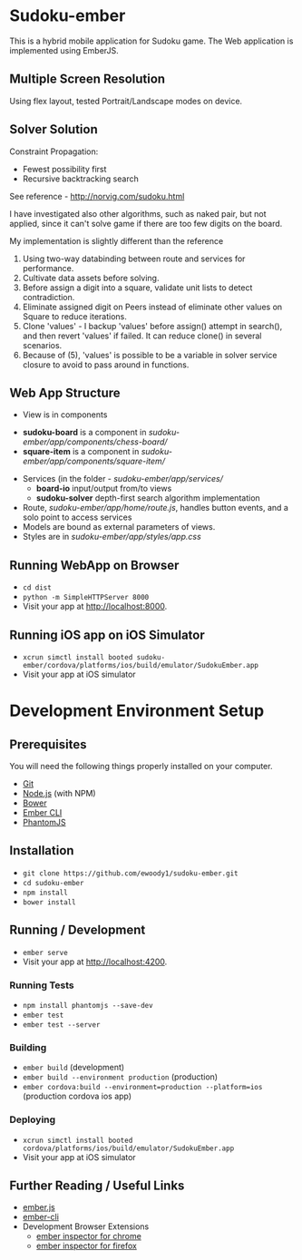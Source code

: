 # Sudoku-ember
This is a hybrid mobile application for Sudoku game.
The Web application is implemented using EmberJS.

## Multiple Screen Resolution
Using flex layout, tested Portrait/Landscape modes on device.

## Solver Solution
Constraint Propagation:
* Fewest possibility first
* Recursive backtracking search

See reference - http://norvig.com/sudoku.html

I have investigated also other algorithms, such as naked pair, but not applied, since it can't solve game if there are too few digits on the board.

My implementation is slightly different than the reference
1. Using two-way databinding between route and services for performance.
2. Cultivate data assets before solving.  
3. Before assign a digit into a square, validate unit lists to detect contradiction.
4. Eliminate assigned digit on Peers instead of eliminate other values on Square to reduce iterations.
5. Clone 'values' - I backup 'values' before assign() attempt in search(), and then revert 'values' if failed. It can reduce clone() in several scenarios.
6. Because of (5), 'values' is possible to be a variable in solver service closure to avoid to pass around in functions.

## Web App Structure
* View is in components
 - **sudoku-board** is a component in *sudoku-ember/app/components/chess-board/*
 - **square-item** is a component in *sudoku-ember/app/components/square-item/*
* Services (in the folder - *sudoku-ember/app/services/*
   - **board-io** input/output from/to views
   - **sudoku-solver** depth-first search algorithm implementation
* Route, *sudoku-ember/app/home/route.js*, handles button events, and a solo point to access services
* Models are bound as external parameters of views.
* Styles are in *sudoku-ember/app/styles/app.css*


## Running WebApp on Browser

* `cd dist`
* `python -m SimpleHTTPServer 8000`
* Visit your app at [http://localhost:8000](http://localhost:8000).

## Running iOS app on iOS Simulator
* `xcrun simctl install booted sudoku-ember/cordova/platforms/ios/build/emulator/SudokuEmber.app`
* Visit your app at iOS simulator

# Development Environment Setup

## Prerequisites

You will need the following things properly installed on your computer.

* [Git](http://git-scm.com/)
* [Node.js](http://nodejs.org/) (with NPM)
* [Bower](http://bower.io/)
* [Ember CLI](http://ember-cli.com/)
* [PhantomJS](http://phantomjs.org/)

## Installation

* `git clone https://github.com/ewoody1/sudoku-ember.git`
* `cd sudoku-ember`
* `npm install`
* `bower install`

## Running / Development

* `ember serve`
* Visit your app at [http://localhost:4200](http://localhost:4200).

### Running Tests

* `npm install phantomjs --save-dev`
* `ember test`
* `ember test --server`

### Building

* `ember build` (development)
* `ember build --environment production` (production)
* `ember cordova:build --environment=production --platform=ios` (production cordova ios app)

### Deploying

* `xcrun simctl install booted cordova/platforms/ios/build/emulator/SudokuEmber.app`
* Visit your app at iOS simulator

## Further Reading / Useful Links

* [ember.js](http://emberjs.com/)
* [ember-cli](http://ember-cli.com/)
* Development Browser Extensions
  * [ember inspector for chrome](https://chrome.google.com/webstore/detail/ember-inspector/bmdblncegkenkacieihfhpjfppoconhi)
  * [ember inspector for firefox](https://addons.mozilla.org/en-US/firefox/addon/ember-inspector/)
